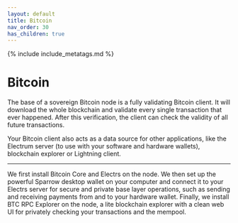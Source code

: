```yaml
---
layout: default
title: Bitcoin
nav_order: 30
has_children: true
---
```

<!-- markdownlint-disable MD014 MD022 MD025 MD040 -->
{% include include_metatags.md %}

# Bitcoin

The base of a sovereign Bitcoin node is a fully validating Bitcoin client.
It will download the whole blockchain and validate every single transaction that ever happened.
After this verification, the client can check the validity of all future transactions.

Your Bitcoin client also acts as a data source for other applications, like the Electrum server (to use with your software and hardware wallets), blockchain explorer or Lightning client.

---

We first install Bitcoin Core and Electrs on the node.
We then set up the powerful Sparrow desktop wallet on your computer and connect it to your Electrs server 
for secure and private base layer operations, such as sending and receiving payments from and to your hardware wallet.
Finally, we install BTC RPC Explorer on the node, a lite blockchain explorer with a clean web UI for privately checking your transactions and the mempool.